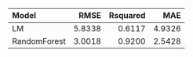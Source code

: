 |Model        |   RMSE| Rsquared|    MAE|
|:------------|------:|--------:|------:|
|LM           | 5.8338|   0.6117| 4.9326|
|RandomForest | 3.0018|   0.9200| 2.5428|
